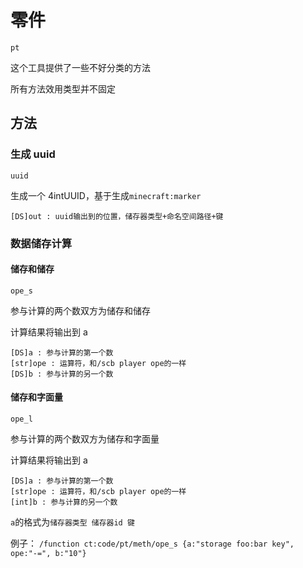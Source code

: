 # 零件

`pt`

这个工具提供了一些不好分类的方法

所有方法效用类型并不固定

## 方法

### 生成 uuid

`uuid`

生成一个 4intUUID，基于生成`minecraft:marker`

```text
[DS]out : uuid输出到的位置，储存器类型+命名空间路径+键
```

### 数据储存计算

#### 储存和储存

`ope_s`

参与计算的两个数双方为储存和储存

计算结果将输出到 a

```text
[DS]a : 参与计算的第一个数
[str]ope : 运算符，和/scb player ope的一样
[DS]b : 参与计算的另一个数
```

#### 储存和字面量

`ope_l`

参与计算的两个数双方为储存和字面量

计算结果将输出到 a

```text
[DS]a : 参与计算的第一个数
[str]ope : 运算符，和/scb player ope的一样
[int]b : 参与计算的另一个数
```

`a`的格式为`储存器类型 储存器id 键`

例子：
`/function ct:code/pt/meth/ope_s {a:"storage foo:bar key", ope:"-=", b:"10"}`
